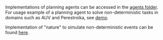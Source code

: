 Implementations of planning agents can be accessed in the [agents folder](pddlgym/agents). 
For usage example of a planning agent to solve non-deterministic tasks in domains such as AUV and Perestroika, see [demo](pddlgym/demo_agent_planning.py).

Implementation of "nature" to simulate non-deterministic events can be found [here](pddlgym/nature.py).
